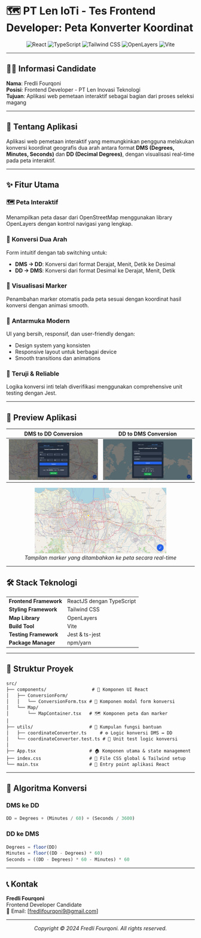 # 🗺️ PT Len IoTi - Tes Frontend Developer: Peta Konverter Koordinat

<div align="center">
  <img src="https://img.shields.io/badge/React-61DAFB?style=for-the-badge&logo=react&logoColor=black" alt="React">
  <img src="https://img.shields.io/badge/TypeScript-3178C6?style=for-the-badge&logo=typescript&logoColor=white" alt="TypeScript">
  <img src="https://img.shields.io/badge/Tailwind_CSS-38B2AC?style=for-the-badge&logo=tailwind-css&logoColor=white" alt="Tailwind CSS">
  <img src="https://img.shields.io/badge/OpenLayers-1F6B75?style=for-the-badge&logo=openlayers&logoColor=white" alt="OpenLayers">
  <img src="https://img.shields.io/badge/Vite-646CFF?style=for-the-badge&logo=vite&logoColor=white" alt="Vite">
</div>

---

## 👨‍💻 Informasi Candidate

**Nama**: Fredli Fourqoni  
**Posisi**: Frontend Developer - PT Len Inovasi Teknologi  
**Tujuan**: Aplikasi web pemetaan interaktif sebagai bagian dari proses seleksi magang

---

## 🎯 Tentang Aplikasi

Aplikasi web pemetaan interaktif yang memungkinkan pengguna melakukan konversi koordinat geografis dua arah antara format **DMS (Degrees, Minutes, Seconds)** dan **DD (Decimal Degrees)**, dengan visualisasi real-time pada peta interaktif.

---

## ✨ Fitur Utama

### 🗺️ **Peta Interaktif**
Menampilkan peta dasar dari OpenStreetMap menggunakan library OpenLayers dengan kontrol navigasi yang lengkap.

### 🔄 **Konversi Dua Arah**
Form intuitif dengan tab switching untuk:
- **DMS → DD**: Konversi dari format Derajat, Menit, Detik ke Desimal
- **DD → DMS**: Konversi dari format Desimal ke Derajat, Menit, Detik

### 📍 **Visualisasi Marker**
Penambahan marker otomatis pada peta sesuai dengan koordinat hasil konversi dengan animasi smooth.

### 💎 **Antarmuka Modern**
UI yang bersih, responsif, dan user-friendly dengan:
- Design system yang konsisten
- Responsive layout untuk berbagai device
- Smooth transitions dan animations

### 🧪 **Teruji & Reliable**
Logika konversi inti telah diverifikasi menggunakan comprehensive unit testing dengan Jest.

---

## 📸 Preview Aplikasi

| DMS to DD Conversion | DD to DMS Conversion |
|:---:|:---:|
| ![DMS to DD](./assets/dms_to_dd.png) | ![DD to DMS](./assets/dd_to_dms.png) |

<div align="center">
  <img src="./assets/peta-dengan-marker.png" alt="Map with Marker" width="70%">
  <br>
  <em>Tampilan marker yang ditambahkan ke peta secara real-time</em>
</div>

---

## 🛠️ Stack Teknologi

<table>
  <tr>
    <td><strong>Frontend Framework</strong></td>
    <td>ReactJS dengan TypeScript</td>
  </tr>
  <tr>
    <td><strong>Styling Framework</strong></td>
    <td>Tailwind CSS</td>
  </tr>
  <tr>
    <td><strong>Map Library</strong></td>
    <td>OpenLayers </td>
  </tr>
  <tr>
    <td><strong>Build Tool</strong></td>
    <td>Vite </td>
  </tr>
  <tr>
    <td><strong>Testing Framework</strong></td>
    <td>Jest & ts-jest</td>
  </tr>
  <tr>
    <td><strong>Package Manager</strong></td>
    <td>npm/yarn</td>
  </tr>
</table>

---

## 📂 Struktur Proyek

```
src/
├── components/                 # 🧩 Komponen UI React
│   ├── ConversionForm/
│   │   └── ConversionForm.tsx # 📝 Komponen modal form konversi
│   └── Map/
│       └── MapContainer.tsx   # 🗺️ Komponen peta dan marker
│
├── utils/                     # 🔧 Kumpulan fungsi bantuan
│   ├── coordinateConverter.ts     # ⚙️ Logic konversi DMS ↔ DD
│   └── coordinateConverter.test.ts # 🧪 Unit test logic konversi
│
├── App.tsx                    # 🏠 Komponen utama & state management
├── index.css                  # 🎨 File CSS global & Tailwind setup
└── main.tsx                   # 🚀 Entry point aplikasi React
```

---

## 🧮 Algoritma Konversi

### DMS ke DD
```typescript
DD = Degrees + (Minutes / 60) + (Seconds / 3600)
```

### DD ke DMS
```typescript
Degrees = floor(DD)
Minutes = floor((DD - Degrees) * 60)
Seconds = ((DD - Degrees) * 60 - Minutes) * 60
```

---

## 📞 Kontak

**Fredli Fourqoni**  
Frontend Developer Candidate  
📧 Email: [fredlifourqoni9@gmail.com]  

---

<div align="center">
  <p><em>Copyright © 2024 Fredli Fourqoni. All rights reserved.</em></p>
</div>
